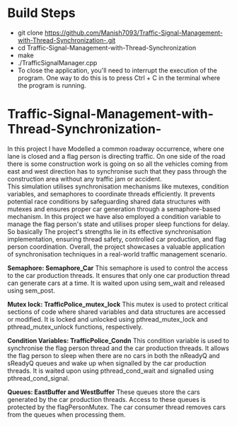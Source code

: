 # Build Steps
- git clone https://github.com/Manish7093/Traffic-Signal-Management-with-Thread-Synchronization-.git
- cd Traffic-Signal-Management-with-Thread-Synchronization
- make
- ./TrafficSignalManager.cpp
- To close the application, you'll need to interrupt the execution of the program. One way to do this is to press Ctrl + C in the terminal where the program is running.

# Traffic-Signal-Management-with-Thread-Synchronization-

In this project I have Modelled a common roadway occurrence, where one lane is closed and a flag person is directing traffic. 
On one side of the road there is some construction work is going on so all the vehicles coming from east and west direction has 
to synchronise such that they pass through the construction area without any traffic jam or accident.                                                                       
This simulation utilises synchronisation mechanisms like mutexes, condition variables, and semaphores to coordinate threads efficiently. 
It prevents potential race conditions by safeguarding shared data structures with mutexes and ensures proper car generation through a 
semaphore-based mechanism. In this project we have  also employed a condition variable to manage the flag person's state and utilises proper 
sleep functions for delay. So basically The project's strengths lie in its effective synchronisation implementation, ensuring thread safety, 
controlled car production, and flag person coordination. Overall, the project showcases a valuable application of synchronisation techniques in a 
real-world traffic management scenario.

**Semaphore: Semaphore_Car**
This semaphore is used to control the access to the car production threads. It ensures that only one car production thread can generate cars at a time. It is waited upon using sem_wait and released using sem_post.

**Mutex lock: TrafficPolice_mutex_lock**
This mutex is used to protect critical sections of code where shared variables and data structures are accessed or modified. It is locked and unlocked using pthread_mutex_lock and pthread_mutex_unlock functions, respectively.

**Condition Variables: TrafficPolice_Condn** 
This condition variable is used to synchronise the flag person thread and the car production threads. It allows the flag person to sleep when there are no cars in both the nReadyQ and sReadyQ queues and wake up when signalled by the car production threads. It is waited upon using pthread_cond_wait and signalled using pthread_cond_signal.

**Queues: EastBuffer and WestBuffer**
These queues store the cars generated by the car production threads. Access to these queues is protected by the flagPersonMutex. The car consumer thread removes cars from the queues when processing them.
